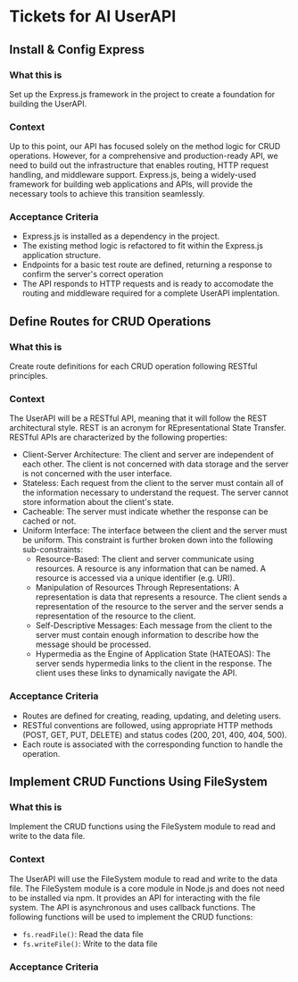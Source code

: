 # Tickets for AI UserAPI

## Install & Config Express
### What this is
Set up the Express.js framework in the project to create a foundation for building the UserAPI.

### Context
Up to this point, our API has focused solely on the method logic for CRUD operations. However, for a comprehensive and production-ready API, we need to build out the infrastructure that enables routing, HTTP request handling, and middleware support. Express.js, being a widely-used framework for building web applications and APIs, will provide the necessary tools to achieve this transition seamlessly.

### Acceptance Criteria
* Express.js is installed as a dependency in the project.
* The existing method logic is refactored to fit within the Express.js application structure.
* Endpoints for a basic test route are defined, returning a response to confirm the server's correct operation
* The API responds to HTTP requests and is ready to accomodate the routing and middleware required for a complete UserAPI implentation.

## Define Routes for CRUD Operations
### What this is
Create route definitions for each CRUD operation following RESTful principles.

### Context
The UserAPI will be a RESTful API, meaning that it will follow the REST architectural style. REST is an acronym for REpresentational State Transfer. RESTful APIs are characterized by the following properties:
* Client-Server Architecture: The client and server are independent of each other. The client is not concerned with data storage and the server is not concerned with the user interface.
* Stateless: Each request from the client to the server must contain all of the information necessary to understand the request. The server cannot store information about the client's state.
* Cacheable: The server must indicate whether the response can be cached or not.
* Uniform Interface: The interface between the client and the server must be uniform. This constraint is further broken down into the following sub-constraints:
  * Resource-Based: The client and server communicate using resources. A resource is any information that can be named. A resource is accessed via a unique identifier (e.g. URI).
  * Manipulation of Resources Through Representations: A representation is data that represents a resource. The client sends a representation of the resource to the server and the server sends a representation of the resource to the client.
  * Self-Descriptive Messages: Each message from the client to the server must contain enough information to describe how the message should be processed.
  * Hypermedia as the Engine of Application State (HATEOAS): The server sends hypermedia links to the client in the response. The client uses these links to dynamically navigate the API.

### Acceptance Criteria
* Routes are defined for creating, reading, updating, and deleting users.
* RESTful conventions are followed, using appropriate HTTP methods (POST, GET, PUT, DELETE) and status codes (200, 201, 400, 404, 500).
* Each route is associated with the corresponding function to handle the operation.

## Implement CRUD Functions Using FileSystem
### What this is
Implement the CRUD functions using the FileSystem module to read and write to the data file.

### Context
The UserAPI will use the FileSystem module to read and write to the data file. The FileSystem module is a core module in Node.js and does not need to be installed via npm. It provides an API for interacting with the file system. The API is asynchronous and uses callback functions. The following functions will be used to implement the CRUD functions:
* `fs.readFile()`: Read the data file
* `fs.writeFile()`: Write to the data file

### Acceptance Criteria
